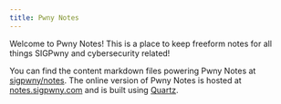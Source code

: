 ```yaml
---
title: Pwny Notes
---
```

Welcome to Pwny Notes! This is a place to keep freeform notes for all things SIGPwny and cybersecurity related!

You can find the content markdown files powering Pwny Notes at [sigpwny/notes](https://github.com/sigpwny/notes). The online version of Pwny Notes is hosted at [notes.sigpwny.com](https://notes.sigpwny.com) and is built using [Quartz](https://github.com/sigpwny/notes.sigpwny.com).

